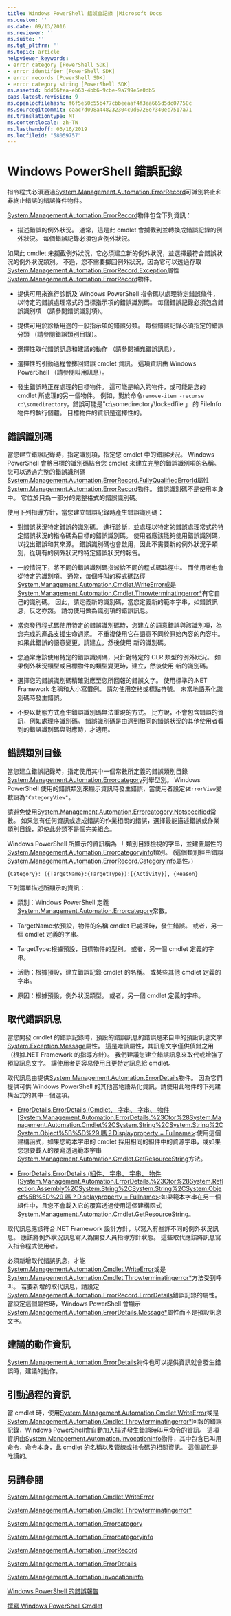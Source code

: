 ```yaml
---
title: Windows PowerShell 錯誤會記錄 |Microsoft Docs
ms.custom: ''
ms.date: 09/13/2016
ms.reviewer: ''
ms.suite: ''
ms.tgt_pltfrm: ''
ms.topic: article
helpviewer_keywords:
- error category [PowerShell SDK]
- error identifier [PowerShell SDK]
- error records [PowerShell SDK]
- error category string [PowerShell SDK]
ms.assetid: bdd66fea-eb63-4bb6-9cbe-9a799e5e0db5
caps.latest.revision: 9
ms.openlocfilehash: f6f5e50c55b477cbbeeaaf4f3ea665d5dc07758c
ms.sourcegitcommit: caac7d098a448232304c9d6728e7340ec7517a71
ms.translationtype: MT
ms.contentlocale: zh-TW
ms.lasthandoff: 03/16/2019
ms.locfileid: "58059757"
---
```

# <a name="windows-powershell-error-records"></a>Windows PowerShell 錯誤記錄

指令程式必須通過[System.Management.Automation.ErrorRecord](/dotnet/api/System.Management.Automation.ErrorRecord)可識別終止和非終止錯誤的錯誤條件物件。

[System.Management.Automation.ErrorRecord](/dotnet/api/System.Management.Automation.ErrorRecord)物件包含下列資訊：

- 描述錯誤的例外狀況。 通常，這是此 cmdlet 會攔截到並轉換成錯誤記錄的例外狀況。 每個錯誤記錄必須包含例外狀況。

如果此 cmdlet 未攔截例外狀況，它必須建立新的例外狀況，並選擇最符合錯誤狀況的例外狀況類別。 不過，您不需要擲回例外狀況，因為它可以透過存取[System.Management.Automation.ErrorRecord.Exception](/dotnet/api/System.Management.Automation.ErrorRecord.Exception)屬性[System.Management.Automation.ErrorRecord](/dotnet/api/System.Management.Automation.ErrorRecord)物件。

- 提供可用來進行診斷及 Windows PowerShell 指令碼以處理特定錯誤條件，以特定的錯誤處理常式的目標指示項的錯誤識別碼。 每個錯誤記錄必須包含錯誤識別項 （請參閱錯誤識別項）。

- 提供可用於診斷用途的一般指示項的錯誤分類。 每個錯誤記錄必須指定的錯誤分類 （請參閱錯誤類別目錄）。

- 選擇性取代錯誤訊息和建議的動作 （請參閱補充錯誤訊息）。

- 選擇性的引動過程會擲回錯誤 cmdlet 資訊。 這項資訊由 Windows PowerShell （請參閱叫用訊息）。

- 發生錯誤時正在處理的目標物件。 這可能是輸入的物件，或可能是您的 cmdlet 所處理的另一個物件。 例如，對於命令`remove-item -recurse c:\somedirectory`，錯誤可能是"c:\somedirectory\lockedfile 」 的 FileInfo 物件的執行個體。 目標物件的資訊是選擇性的。

## <a name="error-identifier"></a>錯誤識別碼

當您建立錯誤記錄時，指定識別項，指定您 cmdlet 中的錯誤狀況。 Windows PowerShell 會將目標的識別碼結合您 cmdlet 來建立完整的錯誤識別項的名稱。 您可以透過完整的錯誤識別碼[System.Management.Automation.ErrorRecord.FullyQualifiedErrorId](/dotnet/api/System.Management.Automation.ErrorRecord.FullyQualifiedErrorId)屬性[System.Management.Automation.ErrorRecord](/dotnet/api/System.Management.Automation.ErrorRecord)物件。 錯誤識別碼不是使用本身中。 它位於只為一部分的完整格式的錯誤識別碼。

使用下列指導方針，當您建立錯誤記錄時產生錯誤識別碼：

- 對錯誤狀況特定錯誤的識別碼。 進行診斷，並處理以特定的錯誤處理常式的特定錯誤狀況的指令碼為目標的錯誤識別碼。 使用者應該能夠使用錯誤識別碼，以找出錯誤和其來源。 錯誤識別碼也會啟用，因此不需要新的例外狀況子類別，從現有的例外狀況的特定錯誤狀況的報告。

- 一般情況下，將不同的錯誤識別碼指派給不同的程式碼路徑中。 而使用者也會從特定的識別項。 通常，每個呼叫的程式碼路徑[System.Management.Automation.Cmdlet.WriteError](/dotnet/api/System.Management.Automation.Cmdlet.WriteError)或是[System.Management.Automation.Cmdlet.Throwterminatingerror*](/dotnet/api/System.Management.Automation.Cmdlet.ThrowTerminatingError)有它自己的識別碼。 因此，請定義新的識別碼，當您定義新的範本字串，如錯誤訊息，反之亦然。 請勿使用做為識別項的錯誤訊息。

- 當您發行程式碼使用特定的錯誤識別碼時，您建立的語意錯誤與該識別項，為您完成的產品支援生命週期。 不重複使用它在語意不同於原始內容的內容中。 如果此錯誤的語意變更，請建立，然後使用 新的識別碼。

- 您通常應該使用特定的錯誤識別碼，只針對特定的 CLR 類型的例外狀況。 如果例外狀況類型或目標物件的類型變更時，建立，然後使用 新的識別碼。

- 選擇您的錯誤識別碼精確對應至您所回報的錯誤文字。 使用標準的.NET Framework 名稱和大小寫慣例。 請勿使用空格或標點符號。 未當地語系化識別碼時發生錯誤。

- 不要以動態方式產生錯誤識別碼無法重現的方式。 比方說，不會包含錯誤的資訊，例如處理序識別碼。 錯誤識別碼是由遇到相同的錯誤狀況的其他使用者看到的錯誤識別碼與對應時，才適用。

## <a name="error-category"></a>錯誤類別目錄

當您建立錯誤記錄時，指定使用其中一個常數所定義的錯誤類別目錄[System.Management.Automation.Errorcategory](/dotnet/api/System.Management.Automation.ErrorCategory)列舉型別。 Windows PowerShell 使用的錯誤類別來顯示資訊時發生錯誤，當使用者設定`$ErrorView`變數設為`"CategoryView"`。

請避免使用[System.Management.Automation.Errorcategory.Notspecified](/dotnet/api/System.Management.Automation.ErrorCategory.NotSpecified)常數。 如果您有任何資訊或造成錯誤的作業相關的錯誤，選擇最能描述錯誤或作業類別目錄，即使此分類不是個完美組合。

Windows PowerShell 所顯示的資訊稱為 「 類別目錄檢視的字串，並建置屬性的[System.Management.Automation.Errorcategoryinfo](/dotnet/api/System.Management.Automation.ErrorCategoryInfo)類別。 (這個類別經由錯誤[System.Management.Automation.ErrorRecord.CategoryInfo](/dotnet/api/System.Management.Automation.ErrorRecord.CategoryInfo)屬性。)

```
{Category}: ({TargetName}:{TargetType}):[{Activity}], {Reason}
```

下列清單描述所顯示的資訊：

- 類別：Windows PowerShell 定義[System.Management.Automation.Errorcategory](/dotnet/api/System.Management.Automation.ErrorCategory)常數。

- TargetName:依預設，物件的名稱 cmdlet 已處理時，發生錯誤。 或者，另一個 cmdlet 定義的字串。

- TargetType:根據預設，目標物件的型別。 或者，另一個 cmdlet 定義的字串。

- 活動：根據預設，建立錯誤記錄 cmdlet 的名稱。 或某些其他 cmdlet 定義的字串。

- 原因：根據預設，例外狀況類型。 或者，另一個 cmdlet 定義的字串。

## <a name="replacement-error-message"></a>取代錯誤訊息

當您開發 cmdlet 的錯誤記錄時，預設的錯誤訊息的錯誤是來自中的預設訊息文字[System.Exception.Message](/dotnet/api/System.Exception.Message)屬性。 這是唯讀屬性，其訊息文字僅供偵錯之用 （根據.NET Framework 的指導方針）。 我們建議您建立錯誤訊息來取代或增強了預設訊息文字。 讓使用者更容易使用且更特定訊息給 cmdlet。

取代訊息由提供[System.Management.Automation.ErrorDetails](/dotnet/api/System.Management.Automation.ErrorDetails)物件。 因為它們提供可供 Windows PowerShell 的其他當地語系化資訊，請使用此物件的下列建構函式的其中一個選項。

- [ErrorDetails.ErrorDetails (Cmdlet、 字串、 字串、 物件\[System.Management.Automation.ErrorDetails.%23Ctor%28System.Management.Automation.Cmdlet%2CSystem.String%2CSystem.String%2CSystem.Object%5B%5D%29 嗎？Displayproperty = Fullname>](/dotnet/api/System.Management.Automation.ErrorDetails.%23ctor%28System.Management.Automation.Cmdlet%2CSystem.String%2CSystem.String%2CSystem.Object%5B%5D%29):使用這個建構函式，如果您範本字串的 cmdlet 採用相同的組件中的資源字串，或如果您想要載入的覆寫透過範本字串[System.Management.Automation.Cmdlet.GetResourceString](/dotnet/api/System.Management.Automation.Cmdlet.GetResourceString)方法。

- [ErrorDetails.ErrorDetails (組件、 字串、 字串、 物件\[System.Management.Automation.ErrorDetails.%23Ctor%28System.Reflection.Assembly%2CSystem.String%2CSystem.String%2CSystem.Object%5B%5D%29 嗎？Displayproperty = Fullname>](/dotnet/api/System.Management.Automation.ErrorDetails.%23ctor%28System.Reflection.Assembly%2CSystem.String%2CSystem.String%2CSystem.Object%5B%5D%29):如果範本字串在另一個組件中，且您不會載入它的覆寫透過使用這個建構函式[System.Management.Automation.Cmdlet.GetResourceString](/dotnet/api/System.Management.Automation.Cmdlet.GetResourceString)。

取代訊息應該符合.NET Framework 設計方針，以寫入有些許不同的例外狀況訊息。 應該將例外狀況訊息寫入為開發人員指導方針狀態。 這些取代應該將訊息寫入指令程式使用者。

必須新增取代錯誤訊息，才能[System.Management.Automation.Cmdlet.WriteError](/dotnet/api/System.Management.Automation.Cmdlet.WriteError)或是[System.Management.Automation.Cmdlet.Throwterminatingerror*](/dotnet/api/System.Management.Automation.Cmdlet.ThrowTerminatingError)方法受到呼叫。 若要新增的取代訊息，請設定[System.Management.Automation.ErrorRecord.ErrorDetails](/dotnet/api/System.Management.Automation.ErrorRecord.ErrorDetails)錯誤記錄的屬性。 當設定這個屬性時，Windows PowerShell 會顯示[System.Management.Automation.ErrorDetails.Message*](/dotnet/api/System.Management.Automation.ErrorDetails.Message)屬性而不是預設訊息文字。

## <a name="recommended-action-information"></a>建議的動作資訊

[System.Management.Automation.ErrorDetails](/dotnet/api/System.Management.Automation.ErrorDetails)物件也可以提供資訊就會發生錯誤時，建議的動作。

## <a name="invocation-information"></a>引動過程的資訊

當 cmdlet 時，使用[System.Management.Automation.Cmdlet.WriteError](/dotnet/api/System.Management.Automation.Cmdlet.WriteError)或是[System.Management.Automation.Cmdlet.Throwterminatingerror*](/dotnet/api/System.Management.Automation.Cmdlet.ThrowTerminatingError)回報的錯誤記錄，Windows PowerShell會自動加入描述發生錯誤時叫用命令的資訊。 這項資訊由[System.Management.Automation.Invocationinfo](/dotnet/api/System.Management.Automation.InvocationInfo)物件，其中包含已叫用命令，命令本身，此 cmdlet 的名稱以及管線或指令碼的相關資訊。 這個屬性是唯讀的。

## <a name="see-also"></a>另請參閱

[System.Management.Automation.Cmdlet.WriteError](/dotnet/api/System.Management.Automation.Cmdlet.WriteError)

[System.Management.Automation.Cmdlet.Throwterminatingerror*](/dotnet/api/System.Management.Automation.Cmdlet.ThrowTerminatingError)

[System.Management.Automation.Errorcategory](/dotnet/api/System.Management.Automation.ErrorCategory)

[System.Management.Automation.Errorcategoryinfo](/dotnet/api/System.Management.Automation.ErrorCategoryInfo)

[System.Management.Automation.ErrorRecord](/dotnet/api/System.Management.Automation.ErrorRecord)

[System.Management.Automation.ErrorDetails](/dotnet/api/System.Management.Automation.ErrorDetails)

[System.Management.Automation.Invocationinfo](/dotnet/api/System.Management.Automation.InvocationInfo)

[Windows PowerShell 的錯誤報告](./error-reporting-concepts.md)

[撰寫 Windows PowerShell Cmdlet](./writing-a-windows-powershell-cmdlet.md)
